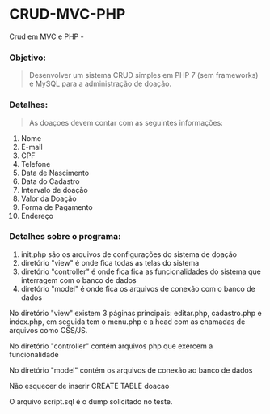 # CRUD-MVC-PHP
Crud em MVC e PHP - 
### Objetivo: 

>Desenvolver um sistema CRUD simples em PHP 7 (sem frameworks) e MySQL para a administração de doação.

### Detalhes:

>As doaçoes devem contar com as seguintes informações:

1. Nome
2. E-mail
3. CPF
4. Telefone
5. Data de Nascimento
6. Data do Cadastro
7. Intervalo de doação
8. Valor da Doação
9. Forma de Pagamento
10. Endereço

### Detalhes sobre o programa:

1.  init.php são os arquivos de configurações do sistema de doação
2.  diretório "view" é onde fica todas as telas do sistema
3.  diretório "controller" é onde fica fica as funcionalidades do sistema que interragem com o banco de dados
4.  diretório "model" é onde fica os arquivos de conexão com o banco de dados

No diretório "view" existem 3 páginas principais: editar.php, cadastro.php e index.php, em seguida tem o menu.php e a head com as chamadas de arquivos como CSS/JS.

No diretório "controller" contém arquivos php que exercem a funcionalidade

No diretório "model" contém os arquivos de conexão ao banco de dados

Não esquecer de inserir CREATE TABLE doacao

O arquivo script.sql é o dump solicitado no teste.
